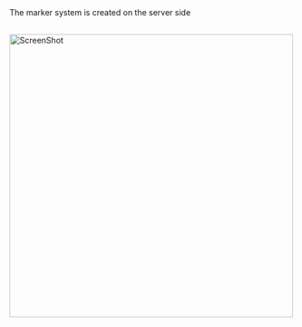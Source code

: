 ##
The marker system is created on the server side
##
<p align="left">
<img src="https://i.imgur.com/3nTVGT5.png" width="500" title="ScreenShot">
</p>

